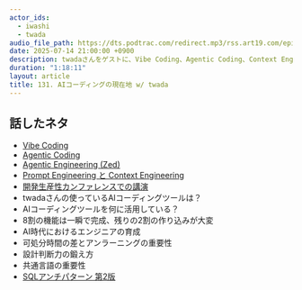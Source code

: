 ```yaml
---
actor_ids:
  - iwashi
  - twada
audio_file_path: https://dts.podtrac.com/redirect.mp3/rss.art19.com/episodes/d42fe2b1-24d6-48c4-aefd-b93101d8949b.mp3
date: 2025-07-14 21:00:00 +0900
description: twadaさんをゲストに、Vibe Coding、Agentic Coding、Context Engineering、実際の活用方法、AI時代のエンジニアの育成などについて語っていただいたエピソードです。
duration: "1:18:11"
layout: article
title: 131. AIコーディングの現在地 w/ twada
---
```


## 話したネタ

- [Vibe Coding](https://x.com/karpathy/status/1886192184808149383)
- [Agentic Coding](https://arxiv.org/pdf/2505.19443)
- [Agentic Engineering (Zed)](https://zed.dev/agentic-engineering)
- [Prompt Engineering と Context Engineering](https://www.philschmid.de/context-engineering)
- [開発生産性カンファレンスでの講演](https://speakerdeck.com/twada/agentic-software-engineering-findy-2025-07-edition)
- twadaさんの使っているAIコーディングツールは？
- AIコーディングツールを何に活用している？
- 8割の機能は一瞬で完成、残りの2割の作り込みが大変
- AI時代におけるエンジニアの育成
- 可処分時間の差とアンラーニングの重要性
- 設計判断力の鍛え方
- 共通言語の重要性
- [SQLアンチパターン 第2版](https://amzn.to/4kzKXta)
